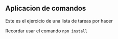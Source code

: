 ## Aplicacion de comandos

Este es el ejercicio de una lista de tareas por hacer

Recordar usar el comando 
```npm install```